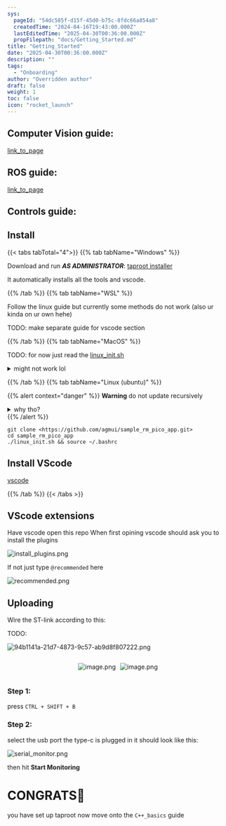 ```yaml
---
sys:
  pageId: "54dc585f-d15f-45d0-b75c-8fdc66a854a8"
  createdTime: "2024-04-16T19:43:00.000Z"
  lastEditedTime: "2025-04-30T00:36:00.000Z"
  propFilepath: "docs/Getting_Started.md"
title: "Getting_Started"
date: "2025-04-30T00:36:00.000Z"
description: ""
tags:
  - "Onboarding"
author: "Overridden author"
draft: false
weight: 1
toc: false
icon: "rocket_launch"
---
```


## Computer Vision guide:

[link_to_page](86d45bc0-388b-4d26-8848-44f255f73d0e)

## ROS guide:

[link_to_page](3c76c1de-ec8f-46d6-8b0a-294005edc2d5)

## Controls guide:

## Install

{{< tabs tabTotal="4">}}
{{% tab tabName="Windows" %}}

Download and run _**AS ADMINISTRATOR**_: [taproot installer](https://github.com/Thornbots/TeachingFreshies/releases/tag/1.0)

It automatically installs all the tools and vscode.

{{% /tab %}}
{{% tab tabName="WSL" %}}

Follow the linux guide but currently some methods do not work (also ur kinda on ur own hehe)

TODO: make separate guide for vscode section

{{% /tab %}}
{{% tab tabName="MacOS" %}}

TODO: for now just read the [linux_init.sh](https://github.com/agmui/sample_rm_pico_app/blob/main/linux_init.sh)

<details>
<summary>might not work lol</summary>

`brew install libusb pkg-config`

Next install: [vscode](https://code.visualstudio.com/Download)

</details>

{{% /tab %}}
{{% tab tabName="Linux (ubuntu)" %}}

{{% alert context="danger" %}}
**Warning** do not update recursively
<details>
<summary>why tho?</summary>
There are some submodules that may go on for a while (like tinyusb) and I highly
recommend you don't need to get them.
If you want to see what submodules I update just look in `linux_init.sh`
</details>
{{% /alert %}}

```shell
git clone <https://github.com/agmui/sample_rm_pico_app.git>
cd sample_rm_pico_app
./linux_init.sh && source ~/.bashrc
```

## Install VScode

[vscode](https://code.visualstudio.com/Download)

{{% /tab %}}
{{< /tabs >}}

## VScode extensions

Have vscode open this repo
When first opining vscode should ask you to install the plugins

![install_plugins.png](https://prod-files-secure.s3.us-west-2.amazonaws.com/d518164a-d88e-44d1-a4ee-3adb3bd8bce0/89bd30f0-1825-4e77-867b-0a41ce370880/install_plugins.png?X-Amz-Algorithm=AWS4-HMAC-SHA256&X-Amz-Content-Sha256=UNSIGNED-PAYLOAD&X-Amz-Credential=ASIAZI2LB466R5LEJN7A%2F20250505%2Fus-west-2%2Fs3%2Faws4_request&X-Amz-Date=20250505T150849Z&X-Amz-Expires=3600&X-Amz-Security-Token=IQoJb3JpZ2luX2VjEIf%2F%2F%2F%2F%2F%2F%2F%2F%2F%2FwEaCXVzLXdlc3QtMiJHMEUCIQCdZHY%2BfkC4M9gRhPYrBhxYS1kRjraePXnTjC%2BHNsQNOgIgX3RSPdZCOvvM7I9gI%2FNYKSN2lzsEi%2FHR9TGXKE%2BkLdIq%2FwMIMBAAGgw2Mzc0MjMxODM4MDUiDNCecdUhVKDXlPGa2SrcA87xTkafVnaV79NRJ48NfeSS0ukE6Yw36Ix5QTC1dUqaDCQiDqcBlJxlJXfRkg4RFY2b54DrRmM5DDfjD0RVM7zx99yiJRPOFVlG6AFsf8ZJPtXvTVgrJ47xkamIVRUFnGYQT7LkvfNTfBXNibLJ0I6S2%2B%2FuQjDKZEB280hKFc2%2FPSWavaWmCvBz8tC4T8uQ0aQZ0bn9ybs26ujHcRZGYuVFxWTqxM6798JFxvQy5FDKlJO86csD%2Fb24ghpQgKlXfX2KwTgTrIKsj9wJhKucyoZVSg65qT8ujGD9fVEmuS3rYcbnhIYeK1KjpG%2FGELjGJ78Yuw5gUSJHup9jUU%2Bc3%2FboTJwLXKamSH4NQKywu2Fcy4Qox6Ruj9D9CtMWnJ%2FPQcp5w7%2BeAbRnZSVpYF%2BEmzozMyFULuo9opb6gP7LxMYzYdtxPK4ny2DvEokRSkZNg8iwll87F1S3m9kU60LjhrEyExOyWknIFNsQxA56WZDE1RY%2BdctUYH3scZl7xllUxuYz2wSbx2VuFnwK8%2BsRl761yLr4AM8Bi2k45obp2YwtfeQirGCi0v2Y9JjWFMN5WwiOqyrjv5e7l3CmxHwK4keL4nQQBSkGzq1gL8me23modqxWg%2F9T2g%2FSOYn1MJGX48AGOqUBJRkI0u2ulSgSxncj3pWt%2BOVoW6E010FRQAZOKGdbr8BPSEAw69HHWzYne23mIP%2BNP1%2B2CoFNOPFV2cF7kQBxqcopmRUFeubVNOmlGKtacn0HKE1x4mCKSSU%2BT1fcRfLJKmGQuEtwg0AdK80fN0OYBLtPRnwmlCXPz%2B4GrQvdTtVr0QsUvrVe2e%2BIzHjcfeq6BBC8nKNMFl8g9pwppw8J%2FriJ7NZ6&X-Amz-Signature=46605d48513a9a1d718e0278437c24d67187443fec3882d84e2852f79bee5c67&X-Amz-SignedHeaders=host&x-id=GetObject)

If not just type `@recommended` here  

![recommended.png](https://prod-files-secure.s3.us-west-2.amazonaws.com/d518164a-d88e-44d1-a4ee-3adb3bd8bce0/61e661e9-5d85-4dfc-be0d-8d2097a5e793/recommended.png?X-Amz-Algorithm=AWS4-HMAC-SHA256&X-Amz-Content-Sha256=UNSIGNED-PAYLOAD&X-Amz-Credential=ASIAZI2LB466R5LEJN7A%2F20250505%2Fus-west-2%2Fs3%2Faws4_request&X-Amz-Date=20250505T150849Z&X-Amz-Expires=3600&X-Amz-Security-Token=IQoJb3JpZ2luX2VjEIf%2F%2F%2F%2F%2F%2F%2F%2F%2F%2FwEaCXVzLXdlc3QtMiJHMEUCIQCdZHY%2BfkC4M9gRhPYrBhxYS1kRjraePXnTjC%2BHNsQNOgIgX3RSPdZCOvvM7I9gI%2FNYKSN2lzsEi%2FHR9TGXKE%2BkLdIq%2FwMIMBAAGgw2Mzc0MjMxODM4MDUiDNCecdUhVKDXlPGa2SrcA87xTkafVnaV79NRJ48NfeSS0ukE6Yw36Ix5QTC1dUqaDCQiDqcBlJxlJXfRkg4RFY2b54DrRmM5DDfjD0RVM7zx99yiJRPOFVlG6AFsf8ZJPtXvTVgrJ47xkamIVRUFnGYQT7LkvfNTfBXNibLJ0I6S2%2B%2FuQjDKZEB280hKFc2%2FPSWavaWmCvBz8tC4T8uQ0aQZ0bn9ybs26ujHcRZGYuVFxWTqxM6798JFxvQy5FDKlJO86csD%2Fb24ghpQgKlXfX2KwTgTrIKsj9wJhKucyoZVSg65qT8ujGD9fVEmuS3rYcbnhIYeK1KjpG%2FGELjGJ78Yuw5gUSJHup9jUU%2Bc3%2FboTJwLXKamSH4NQKywu2Fcy4Qox6Ruj9D9CtMWnJ%2FPQcp5w7%2BeAbRnZSVpYF%2BEmzozMyFULuo9opb6gP7LxMYzYdtxPK4ny2DvEokRSkZNg8iwll87F1S3m9kU60LjhrEyExOyWknIFNsQxA56WZDE1RY%2BdctUYH3scZl7xllUxuYz2wSbx2VuFnwK8%2BsRl761yLr4AM8Bi2k45obp2YwtfeQirGCi0v2Y9JjWFMN5WwiOqyrjv5e7l3CmxHwK4keL4nQQBSkGzq1gL8me23modqxWg%2F9T2g%2FSOYn1MJGX48AGOqUBJRkI0u2ulSgSxncj3pWt%2BOVoW6E010FRQAZOKGdbr8BPSEAw69HHWzYne23mIP%2BNP1%2B2CoFNOPFV2cF7kQBxqcopmRUFeubVNOmlGKtacn0HKE1x4mCKSSU%2BT1fcRfLJKmGQuEtwg0AdK80fN0OYBLtPRnwmlCXPz%2B4GrQvdTtVr0QsUvrVe2e%2BIzHjcfeq6BBC8nKNMFl8g9pwppw8J%2FriJ7NZ6&X-Amz-Signature=4884150d10bab2ec20bc2890b340414851aa75367b3dc3b04ab96fbac72f0248&X-Amz-SignedHeaders=host&x-id=GetObject)

## Uploading

Wire the ST-link according to this:

TODO:

![94b1141a-21d7-4873-9c57-ab9d8f807222.png](https://prod-files-secure.s3.us-west-2.amazonaws.com/d518164a-d88e-44d1-a4ee-3adb3bd8bce0/e5fad17d-ab82-4300-9f4c-505ab4b1202c/94b1141a-21d7-4873-9c57-ab9d8f807222.png?X-Amz-Algorithm=AWS4-HMAC-SHA256&X-Amz-Content-Sha256=UNSIGNED-PAYLOAD&X-Amz-Credential=ASIAZI2LB466R5LEJN7A%2F20250505%2Fus-west-2%2Fs3%2Faws4_request&X-Amz-Date=20250505T150849Z&X-Amz-Expires=3600&X-Amz-Security-Token=IQoJb3JpZ2luX2VjEIf%2F%2F%2F%2F%2F%2F%2F%2F%2F%2FwEaCXVzLXdlc3QtMiJHMEUCIQCdZHY%2BfkC4M9gRhPYrBhxYS1kRjraePXnTjC%2BHNsQNOgIgX3RSPdZCOvvM7I9gI%2FNYKSN2lzsEi%2FHR9TGXKE%2BkLdIq%2FwMIMBAAGgw2Mzc0MjMxODM4MDUiDNCecdUhVKDXlPGa2SrcA87xTkafVnaV79NRJ48NfeSS0ukE6Yw36Ix5QTC1dUqaDCQiDqcBlJxlJXfRkg4RFY2b54DrRmM5DDfjD0RVM7zx99yiJRPOFVlG6AFsf8ZJPtXvTVgrJ47xkamIVRUFnGYQT7LkvfNTfBXNibLJ0I6S2%2B%2FuQjDKZEB280hKFc2%2FPSWavaWmCvBz8tC4T8uQ0aQZ0bn9ybs26ujHcRZGYuVFxWTqxM6798JFxvQy5FDKlJO86csD%2Fb24ghpQgKlXfX2KwTgTrIKsj9wJhKucyoZVSg65qT8ujGD9fVEmuS3rYcbnhIYeK1KjpG%2FGELjGJ78Yuw5gUSJHup9jUU%2Bc3%2FboTJwLXKamSH4NQKywu2Fcy4Qox6Ruj9D9CtMWnJ%2FPQcp5w7%2BeAbRnZSVpYF%2BEmzozMyFULuo9opb6gP7LxMYzYdtxPK4ny2DvEokRSkZNg8iwll87F1S3m9kU60LjhrEyExOyWknIFNsQxA56WZDE1RY%2BdctUYH3scZl7xllUxuYz2wSbx2VuFnwK8%2BsRl761yLr4AM8Bi2k45obp2YwtfeQirGCi0v2Y9JjWFMN5WwiOqyrjv5e7l3CmxHwK4keL4nQQBSkGzq1gL8me23modqxWg%2F9T2g%2FSOYn1MJGX48AGOqUBJRkI0u2ulSgSxncj3pWt%2BOVoW6E010FRQAZOKGdbr8BPSEAw69HHWzYne23mIP%2BNP1%2B2CoFNOPFV2cF7kQBxqcopmRUFeubVNOmlGKtacn0HKE1x4mCKSSU%2BT1fcRfLJKmGQuEtwg0AdK80fN0OYBLtPRnwmlCXPz%2B4GrQvdTtVr0QsUvrVe2e%2BIzHjcfeq6BBC8nKNMFl8g9pwppw8J%2FriJ7NZ6&X-Amz-Signature=b84db18eb17f0af37a8db43e330de0d18c05ac3adc813a543d935b6d3d1be690&X-Amz-SignedHeaders=host&x-id=GetObject)

<div style="display: flex;flex-direction: row; column-gap:10px; max-width: 630px;justify-content: center;">
<div>

![image.png](https://prod-files-secure.s3.us-west-2.amazonaws.com/d518164a-d88e-44d1-a4ee-3adb3bd8bce0/210ecb78-1116-4d7b-b9b7-2292f66fa2c2/image.png?X-Amz-Algorithm=AWS4-HMAC-SHA256&X-Amz-Content-Sha256=UNSIGNED-PAYLOAD&X-Amz-Credential=ASIAZI2LB4667TZC75XN%2F20250505%2Fus-west-2%2Fs3%2Faws4_request&X-Amz-Date=20250505T150855Z&X-Amz-Expires=3600&X-Amz-Security-Token=IQoJb3JpZ2luX2VjEIf%2F%2F%2F%2F%2F%2F%2F%2F%2F%2FwEaCXVzLXdlc3QtMiJHMEUCIEOROBy%2F3hcgNDZGh3TVY%2FxKMiNACNdnPy%2Brl5IeMKzDAiEAulIt36RWNapHZJAGulcMcrigUeByYd5G58Pa8jzeX3Mq%2FwMIMBAAGgw2Mzc0MjMxODM4MDUiDBbFDdBK9%2F5tracZ8yrcA7PtBOtWm8uVseAe2bj95V2sm1FEqz3LoHeO744cHxlz%2BqekVaoDU1cirMSiAWFWHdjvwO4A%2Bss9QW9NJPWsPxxYq4DvvcBgcXH%2Br3Ee3izJGBPwjqy26tYJZoNRiImTNvaItF359NfwWCnXYnm6IksiuWGPqRBvxqTNqjYCcA06cOOMX3y27A%2BZvYAVESmivfu2h7lUVd380BCk4WYwgcz2mkP%2Bx5pIi8qAJqQKlFzXfu2bZtPyrN7RUnGxUj%2B0ekSwQnSmW5h3yM2A2ZxtG1Q3jkeIdY1jRuavrXQA375qrn%2BLUcRBScdXk0mOSCc2zSuGYBg3PHLqXelAV7SRhvYrhdV17ws%2F7VX6GprDz%2FWqYBFYqnQ3YzU2upkudB7FSQ%2FLvuH%2BQXtKwMWvpElQBzIba1wsXTCGQcuRVADjE101gYzym2MGApyuB0NTZxR9wSrmVX29NzVHZa5yEq8OhvN4NsY9hBG8TW3Ch3tNodmgohmIeD0ZhpIhaAnemKVmjQYo0DbqadclhsofEBv%2F5Wspi2SV5iZoRow4gPDngStvqdj0mufrzbCEl91F1WiCL2GPcITGTBN4w9tj4x7kKJ8yAF64P3WHC2GmtmoprL6JMm8UYPLKDQtvLvQrMP%2BV48AGOqUBLIGhRF5%2F4TRlvzTQtvfizSnk5tXM3uqaADKQhOsSkP4aqrGaj0jb%2B30pqYw%2FP%2B6XsusVXh1aQBk8U6SL%2BiWys4XS0sXYJAFF5b6L%2BB%2BFdobf9sXb05hqRmPW6GW3lo5W9lbKLTprcXr%2BdtgM%2BNCNxgThgaBWKteOcuL1mdkUyeMatENfyHZWLQKBUbSVfSmtFynCQxEahL994QNaj56RhBVehhSm&X-Amz-Signature=4a5b334e4f43ba46e1b576a842f23717a3074b8935a9604358c2b46c5d68f3fd&X-Amz-SignedHeaders=host&x-id=GetObject)

</div>
<div>

![image.png](https://prod-files-secure.s3.us-west-2.amazonaws.com/d518164a-d88e-44d1-a4ee-3adb3bd8bce0/33a0fd0f-8ca6-4a86-8e09-26e95ded1fff/image.png?X-Amz-Algorithm=AWS4-HMAC-SHA256&X-Amz-Content-Sha256=UNSIGNED-PAYLOAD&X-Amz-Credential=ASIAZI2LB466USM6DFRQ%2F20250505%2Fus-west-2%2Fs3%2Faws4_request&X-Amz-Date=20250505T150855Z&X-Amz-Expires=3600&X-Amz-Security-Token=IQoJb3JpZ2luX2VjEIf%2F%2F%2F%2F%2F%2F%2F%2F%2F%2FwEaCXVzLXdlc3QtMiJIMEYCIQDDArCpSFPNPuU5GSangqbZoEgOKB7VFjb8zW5SmLrEsAIhAJnUY9UrXrO%2BL3%2BA4atD4AWSUS8VWvbs5oaV%2FmzQ%2BfhMKv8DCDAQABoMNjM3NDIzMTgzODA1Igy1k0I%2FVW35WlM%2B9doq3AOV9im7pu4LUFgPRXZP4KrgKgnebdZAfrceHTTVWO2Xxz81FGEf4GxgRd7fv713guL2a2tbe4w7orafGlTVtNFVntYs66r3Z29JIcbkukVEgVBaEZWZhZvYbqEUU6GIA1WHrrGg3eN69kNTS6cr0DjYwtNM6pp0ZflQTG6pTAtu2QdFoLcW7awpyenwtxIEJND6TALh5w9zpXx9SM3WiD5qvSmFpP9Pz6mB0tlGw9qynx13jNnBHY5ENGIWHorWKy9sPguoQc183%2Bt28q%2Fsl55vz8In95aZ3rhg%2BHXUENjPv%2BdURQP0dEwsbX4iD8AV2fwLFbda4qi0S3ZmMJ%2Fqq5aiozb1y94zHy3BQIMtmr%2F8r5FZVvm%2FZYa%2BD0wCPGCWnlDTluE7SD7lEKQDccK%2Ft%2FNpEZeqDhB5Bc24TbHWOdwqyjn3Fi7jV2KxSQS7Td3IWMnodOPIGSCvPO%2BihG0%2FXjWFHfavWVqxI9Q9xy3wZuDtZaO3wKEiviIt9JQbQHNTF85V9Dmxpq7hbaDZnzga1uzIuJqa69T73INITX5jI%2BJwNd7ahqZYCCFz8gTp8Z6kBZPm9wx%2FK5UOL2px45GJ2oA41fkKkzwp01k2pQpOFkxtannLU2N%2BnVOKFF72ZTCol%2BPABjqkARHWNRPkskI3XrRH4%2BqqCyr5g3q8XyELGfBzrZRhNOKuVkT2QIPJSsoM7Cnd2x3ZGr%2BYoOE%2BvzXfCc5cp2Tvii02VLXlC5JLToITzGUfWEzH3ekdlprvKiaQ%2BfEkMghIN6Hg0Nbof3yaadiZTrFi4NluVLKC7M38TWDyVd98AGS5BVClE91MXRGQXZAnE6OlWsLYa9buSCtkyUz3tJfhKZSKvh2N&X-Amz-Signature=a0f55fb81dc50f88e79c771f0d6a1a98df32cbf9386f91641208513a8a9a3007&X-Amz-SignedHeaders=host&x-id=GetObject)

</div>
</div>

### Step 1:

press `CTRL + SHIFT + B`

### Step 2:

select the usb port the type-c is plugged in it should look like this:

![serial_monitor.png](https://prod-files-secure.s3.us-west-2.amazonaws.com/d518164a-d88e-44d1-a4ee-3adb3bd8bce0/f03f4774-05d4-4393-b6a0-d5efb6d315ab/serial_monitor.png?X-Amz-Algorithm=AWS4-HMAC-SHA256&X-Amz-Content-Sha256=UNSIGNED-PAYLOAD&X-Amz-Credential=ASIAZI2LB466R5LEJN7A%2F20250505%2Fus-west-2%2Fs3%2Faws4_request&X-Amz-Date=20250505T150849Z&X-Amz-Expires=3600&X-Amz-Security-Token=IQoJb3JpZ2luX2VjEIf%2F%2F%2F%2F%2F%2F%2F%2F%2F%2FwEaCXVzLXdlc3QtMiJHMEUCIQCdZHY%2BfkC4M9gRhPYrBhxYS1kRjraePXnTjC%2BHNsQNOgIgX3RSPdZCOvvM7I9gI%2FNYKSN2lzsEi%2FHR9TGXKE%2BkLdIq%2FwMIMBAAGgw2Mzc0MjMxODM4MDUiDNCecdUhVKDXlPGa2SrcA87xTkafVnaV79NRJ48NfeSS0ukE6Yw36Ix5QTC1dUqaDCQiDqcBlJxlJXfRkg4RFY2b54DrRmM5DDfjD0RVM7zx99yiJRPOFVlG6AFsf8ZJPtXvTVgrJ47xkamIVRUFnGYQT7LkvfNTfBXNibLJ0I6S2%2B%2FuQjDKZEB280hKFc2%2FPSWavaWmCvBz8tC4T8uQ0aQZ0bn9ybs26ujHcRZGYuVFxWTqxM6798JFxvQy5FDKlJO86csD%2Fb24ghpQgKlXfX2KwTgTrIKsj9wJhKucyoZVSg65qT8ujGD9fVEmuS3rYcbnhIYeK1KjpG%2FGELjGJ78Yuw5gUSJHup9jUU%2Bc3%2FboTJwLXKamSH4NQKywu2Fcy4Qox6Ruj9D9CtMWnJ%2FPQcp5w7%2BeAbRnZSVpYF%2BEmzozMyFULuo9opb6gP7LxMYzYdtxPK4ny2DvEokRSkZNg8iwll87F1S3m9kU60LjhrEyExOyWknIFNsQxA56WZDE1RY%2BdctUYH3scZl7xllUxuYz2wSbx2VuFnwK8%2BsRl761yLr4AM8Bi2k45obp2YwtfeQirGCi0v2Y9JjWFMN5WwiOqyrjv5e7l3CmxHwK4keL4nQQBSkGzq1gL8me23modqxWg%2F9T2g%2FSOYn1MJGX48AGOqUBJRkI0u2ulSgSxncj3pWt%2BOVoW6E010FRQAZOKGdbr8BPSEAw69HHWzYne23mIP%2BNP1%2B2CoFNOPFV2cF7kQBxqcopmRUFeubVNOmlGKtacn0HKE1x4mCKSSU%2BT1fcRfLJKmGQuEtwg0AdK80fN0OYBLtPRnwmlCXPz%2B4GrQvdTtVr0QsUvrVe2e%2BIzHjcfeq6BBC8nKNMFl8g9pwppw8J%2FriJ7NZ6&X-Amz-Signature=e09c29b1f145a055f14074a15a2fb5250bbebb3a00ddff848f6bffc031836a94&X-Amz-SignedHeaders=host&x-id=GetObject)

then hit **Start Monitoring**

# CONGRATS🎉

you have set up taproot now move onto the `C++_basics` guide
